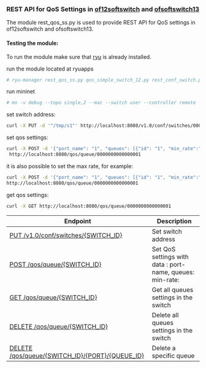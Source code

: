### REST API for QoS Settings in [of12softswitch](https://github.com/itmo-infocom/of12softswitch) and [ofsoftswitch13](https://github.com/satrianachandra/ofsoftswitch13)

The module rest_qos_ss.py is used to provide REST API for QoS settings in of12softswitch and ofsoftswitch13.

#### Testing the module:

To run the module make sure that [ryu](https://github.com/osrg/ryu/tree/master/ryu) is already installed.

run the module located at ryuapps
```bash
# ryu-manager rest_qos_ss.py qos_simple_switch_12.py rest_conf_switch.py conf_switch_key.py
```

run mininet
```bash
# mn -v debug --topo single,2 --mac --switch user --controller remote
```

set switch address:
```bash
curl -X PUT -d '"/tmp/s1"' http://localhost:8080/v1.0/conf/switches/0000000000000001/unix_socket 
```

set qos settings:
```bash
curl -X POST -d '{"port_name": "1", "queues": [{"id": "1", "min_rate":"50"},{"id":"2", "min_rate": "50"}]}' \
 http://localhost:8080/qos/queue/0000000000000001
```
it is also possible to set the max rate, for example:
```bash
curl -X POST -d '{"port_name": "1", "queues": [{"id": "1", "min_rate":"50", "max_rate":"70"}]}' \
http://localhost:8080/qos/queue/0000000000000001
```

get qos settings:
```bash
curl -X GET http://localhost:8080/qos/queue/0000000000000001
```

| Endpoint | Description |
| ---- | --------------- |
| [PUT /v1.0/conf/switches/{SWITCH_ID}](https://github.com/satrianachandra/ryu/wiki/REST-API-for-Ecology-Framework#put-confswitchesswitch_idunix_socket) | Set switch address |
| [POST /qos/queue/{SWITCH_ID}](https://github.com/satrianachandra/ryu/wiki/REST-API-for-Ecology-Framework#post-qosqueueswitch_id) | Set QoS settings with data : port-name, queues: min-rate: |
| [GET /qos/queue/{SWITCH_ID}](https://github.com/satrianachandra/ryu/wiki/REST-API-for-Ecology-Framework#get-qosqueueswitch_id) | Get all queues settings in the switch |
| [DELETE /qos/queue/{SWITCH_ID}](https://github.com/satrianachandra/ryu/wiki/REST-API-for-Ecology-Framework#delete-qosqueueswitch_id) | Delete all queues settings in the switch |
| [DELETE /qos/queue/{SWITCH_ID}/{PORT}/{QUEUE_ID}](https://github.com/satrianachandra/ryu/wiki/REST-API-for-Ecology-Framework#delete-qosqueueswitch_id) | Delete a specific queue |
